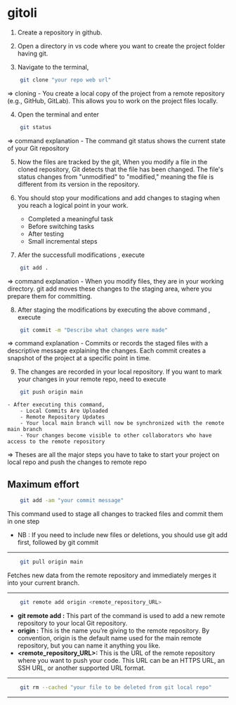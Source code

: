 # gitoli
1. Create a repository in github.

2. Open a directory in vs code where you want to create the project folder having git.

3. Navigate to the terminal, 
```bash
    git clone "your repo web url"
```
⇒ cloning
    - You create a local copy of the project from a remote repository (e.g., GitHub, GitLab). This allows you to work on the project    files locally.

4. Open the terminal and enter
```bash
    git status
```
⇒ command explanation
    - The command git status shows the current state of your Git repository

5. Now the files are tracked by the git, When you modify a file in the cloned repository, Git detects that the file has been changed. The file's status changes from "unmodified" to "modified," meaning the file is different from its version in the repository.

6. You should stop your modifications and add changes to staging when you reach a logical point in your work. 
    - Completed a meaningful task
    - Before switching tasks
    - After testing
    - Small incremental steps

7. Afer the successfull modifications , execute 
```bash
    git add .
```
⇒ command explanation
    - When you modify files, they are in your working directory. git add moves these changes to the staging area, where you prepare them for committing.

8. After staging the modifications by executing the above command , execute
```bash
    git commit -m "Describe what changes were made"
```
⇒ command explanation
    - Commits or records the staged files with a descriptive message explaining the changes. Each commit creates a snapshot of the project at a specific point in time.

9. The changes are recorded in your local repository. If you want to mark your changes in your remote repo, need to execute
```bash
    git push origin main
```
    - After executing this command,
        - Local Commits Are Uploaded
        - Remote Repository Updates
        - Your local main branch will now be synchronized with the remote main branch
        - Your changes become visible to other collaborators who have access to the remote repository

⇒ Theses are all the major steps you have to take to start your project on local repo and push the changes to remote repo


## Maximum effort
```bash
    git add -am "your commit message"
```
This command used to stage all changes to tracked files and commit them in one step

- NB : If you need to include new files or deletions, you should use git add first, followed by git commit

---

```bash
    git pull origin main
```
Fetches new data from the remote repository and immediately merges it into your current branch.

---

```bash
    git remote add origin <remote_repository_URL>
```
- **git remote add :** This part of the command is used to add a new remote repository to your local Git repository.
- **origin :** This is the name you’re giving to the remote repository. By convention, origin is the default name used for the main remote repository, but you can name it anything you like.
- **<remote_repository_URL>:**  This is the URL of the remote repository where you want to push your code. This URL can be an HTTPS URL, an SSH URL, or another supported URL format.

---
```bash
    git rm --cached "your file to be deleted from git local repo"
```
---






